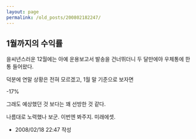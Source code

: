 ```yaml
---
layout: page
permalink: /old_posts/200802182247/
---
```


## 1월까지의 수익률

을씨년스러운 12월에는 아예 운용보고서 발송을 건너뛰더니 두 달만에야 우체통에 한 통 들어왔다.

덕분에 연말 상황은 전혀 모르겠고, 1월 말 기준으로 보자면

-17%

그래도 예상했던 것 보다는 꽤 선방한 것 같다.

나름대로 노력했나 보군. 이번엔 봐주지. 미래에셋.






- 2008/02/18 22:47 작성